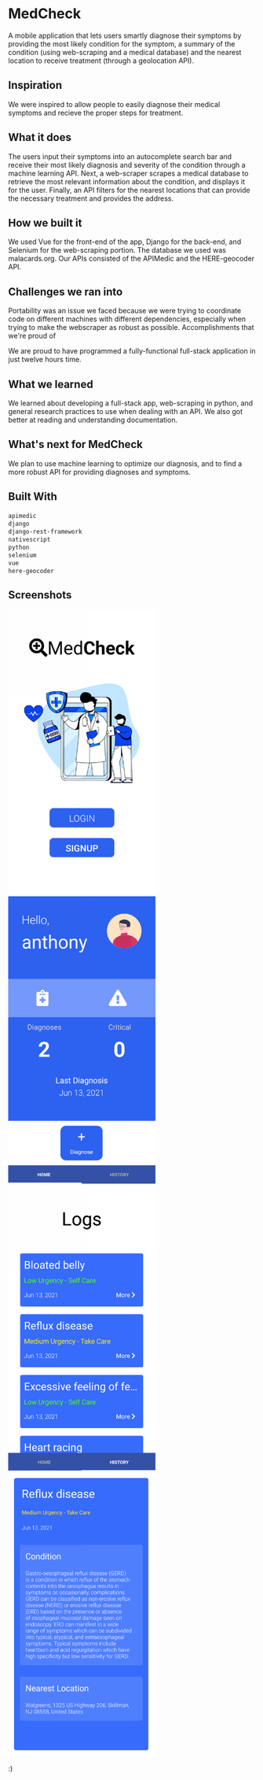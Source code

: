 # MedCheck

A mobile application that lets users smartly diagnose their symptoms by providing the most likely condition for the symptom, a summary of the condition (using web-scraping and a medical database) and the nearest location to receive treatment (through a geolocation API).

## Inspiration

We were inspired to allow people to easily diagnose their medical symptoms and recieve the proper steps for treatment.

## What it does

The users input their symptoms into an autocomplete search bar and receive their most likely diagnosis and severity of the condition through a machine learning API. Next, a web-scraper scrapes a medical database to retrieve the most relevant information about the condition, and displays it for the user. Finally, an API filters for the nearest locations that can provide the necessary treatment and provides the address.

## How we built it

We used Vue for the front-end of the app, Django for the back-end, and Selenium for the web-scraping portion. The database we used was malacards.org. Our APIs consisted of the APIMedic and the HERE-geocoder API.

## Challenges we ran into

Portability was an issue we faced because we were trying to coordinate code on different machines with different dependencies, especially when trying to make the webscraper as robust as possible.
Accomplishments that we're proud of

We are proud to have programmed a fully-functional full-stack application in just twelve hours time.

## What we learned

We learned about developing a full-stack app, web-scraping in python, and general research practices to use when dealing with an API. We also got better at reading and understanding documentation.

## What's next for MedCheck

We plan to use machine learning to optimize our diagnosis, and to find a more robust API for providing diagnoses and symptoms.

## Built With

    apimedic
    django
    django-rest-framework
    nativescript
    python
    selenium
    vue
	here-geocoder

## Screenshots

<img src="https://github.com/antz22/MedCheck/blob/master/assets/medcheck.png" width="300"> <img src="https://github.com/antz22/MedCheck/blob/master/assets/home.png" width="300">
<img src="https://github.com/antz22/MedCheck/blob/master/assets/logs.png" width="300"> <img src="https://github.com/antz22/MedCheck/blob/master/assets/diagnosis.png" width="300">

:)